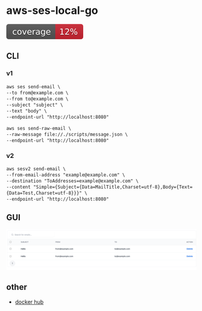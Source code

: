 # aws-ses-local-go

![coverage](https://raw.githubusercontent.com/k-narusawa/aws-ses-local-go/badges/.badges/main/coverage.svg)

## CLI

### v1

```shell
aws ses send-email \
--to from@example.com \
--from to@example.com \
--subject "subject" \
--text "body" \
--endpoint-url "http://localhost:8080"
```

```shell
aws ses send-raw-email \
--raw-message file://./scripts/message.json \
--endpoint-url "http://localhost:8080"
```

### v2

```shell
aws sesv2 send-email \
--from-email-address "example@example.com" \
--destination "ToAddresses=example@example.com" \
--content "Simple={Subject={Data=MailTitle,Charset=utf-8},Body={Text={Data=Test,Charset=utf-8}}}" \
--endpoint-url "http://localhost:8080"
```

## GUI

![image](docs/img/image.png)

## other

- [docker hub](https://hub.docker.com/repository/docker/19992240/aws-ses-local-go/general)
